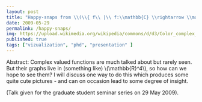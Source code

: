 ```yaml
---
layout: post
title: "Happy-snaps from \\(\\{ f\\ |\\ f:\\mathbb{C} \\rightarrow \\mathbb{C} \\}\\) - visualisation of complex valued functions (presentation)"
date: 2009-05-29
permalink: /happy-snaps/
img: https://upload.wikimedia.org/wikipedia/commons/d/d3/Color_complex_plot.jpg
published: true
tags: ["vizualization", "phd", "presentation" ]
---
```


Abstract: Complex valued functions are much talked about but rarely seen. But their graphs live in (something like) \\(\\mathbb{R}^4\\), so how can we hope to see them? I will discuss one way to do this which produces some quite cute pictures - and can on occasion lead to some degree of insight.

(Talk given for the graduate student seminar series on 29 May 2009).
